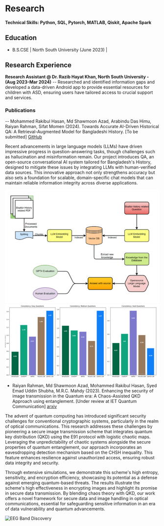 # Research

#### Technical Skills: Python, SQL, Pytorch, MATLAB, Qiskit, Apache Spark

## Education 			        		
- B.S.CSE  | North South University (June 2023) | 

## Research Experience
**Research Assistant @ Dr. Razib Hayat Khan, North South University - (Aug 2023-Mar 2024)**
-- Researched and identified information gaps and developed a data-driven Android app to provide essential resources for children with ASD, ensuring users have tailored access to crucial support and services.

### Publications
-- Mohammed Rakibul Hasan, Md Shawmoon Azad, Arabindu Das Himu, Raiyan Rahman, Sifat Momen (2024). Towards Accurate AI-Driven Historical QA: A Retrieval-Augmented Model for Bangladeshi History. [To be submitted]
[GitHub](https://github.com/Remian-9080/Itihash-QA)

Recent advancements in large language models (LLMs) have driven impressive progress in question-answering tasks, though challenges such as hallucination and misinformation remain. Our project introduces QA, an open-source conversational AI system tailored for Bangladesh's History, designed to mitigate these issues by integrating LLMs with human-verified data sources. This innovative approach not only strengthens accuracy but also sets a foundation for scalable, domain-specific chat models that can maintain reliable information integrity across diverse applications.

![](assets/img/eqa.png)
![](assets/img/Screenshot.png)

- Raiyan Rahman, Md Shawmoon Azad, Mohammed Rakibul Hasan, Syed Emad Uddin Shubha, M.R.C. Mahdy (2023). Enhancing the security of image transmission in the Quantum era: A Chaos-Assisted QKD Approach using entanglement. [Under review at IET Quantum Communication]
[arxiv](https://arxiv.org/abs/2311.18471)

The advent of quantum computing has introduced significant security challenges for conventional cryptographic systems, particularly in the realm of optical communications. This research addresses these challenges by pioneering a secure image transmission scheme that integrates quantum key distribution (QKD) using the E91 protocol with logistic chaotic maps. Leveraging the unpredictability of chaotic systems alongside the secure properties of quantum entanglement, our approach incorporates an eavesdropping detection mechanism based on the CHSH inequality. This feature enhances resilience against unauthorized access, ensuring robust data integrity and security.

Through extensive simulations, we demonstrate this scheme's high entropy, sensitivity, and encryption efficiency, showcasing its potential as a defense against emerging quantum-based threats. The results illustrate the scheme's high effectiveness in encrypting images and highlight its promise in secure data transmission. By blending chaos theory with QKD, our work offers a novel framework for secure data and image handling in optical communications, essential for safeguarding sensitive information in an era of data vulnerability and quantum advancements.

![EEG Band Discovery](assets/img/sit.jpg)
